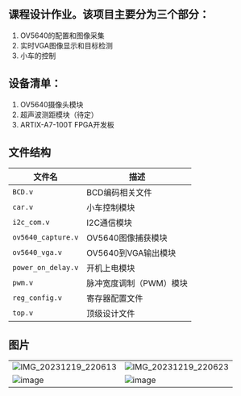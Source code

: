 ## 课程设计作业。该项目主要分为三个部分：

1. OV5640的配置和图像采集
2. 实时VGA图像显示和目标检测
3. 小车的控制

## 设备清单：

1. OV5640摄像头模块
2. 超声波测距模块（待定）
3. ARTIX-A7-100T FPGA开发板

## 文件结构


| 文件名                | 描述                                  |
|----------------------|---------------------------------------|
| `BCD.v`              | BCD编码相关文件                        |
| `car.v`              | 小车控制模块                            |
| `i2c_com.v`          | I2C通信模块                            |
| `ov5640_capture.v`   | OV5640图像捕获模块                      |
| `ov5640_vga.v`       | OV5640到VGA输出模块                     |
| `power_on_delay.v`   | 开机上电模块                            |
| `pwm.v`              | 脉冲宽度调制（PWM）模块                  |
| `reg_config.v`       | 寄存器配置文件                          |
| `top.v`              | 顶级设计文件                            |

## 图片
|||
|----------------------|---------------------------------------|
|![IMG_20231219_220613](https://github.com/lglglglgy/FPGA_smart_car/assets/129643128/67272a6f-55a3-4f81-a90a-0e97d08d1c94) |![IMG_20231219_220623](https://github.com/lglglglgy/FPGA_smart_car/assets/129643128/f9af525f-9817-4ec6-8fdb-3d7f0aeedf1b) |
| ![image](https://github.com/lglglglgy/FPGA_smart_car/assets/129643128/cb20e71c-64ce-405a-8bd5-bdec8905273d)|![image](https://github.com/lglglglgy/FPGA_smart_car/assets/129643128/f0a5a688-cecf-44f8-a3ef-d8fa97ed664a) |

